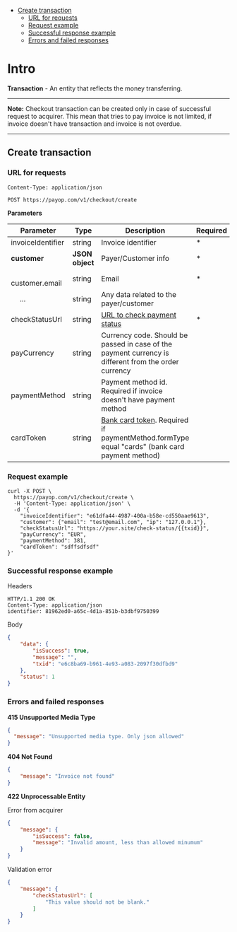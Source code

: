 * [Create transaction](#create-transaction)
    * [URL for requests](#url-for-requests)
    * [Request example](#request-example)
    * [Successful response example](#successful-response-example)
    * [Errors and failed responses](#errors-and-failed-responses)

# Intro

**Transaction** - An entity that reflects the money transferring.

----
**Note:** Checkout transaction can be created only in case of successful request to acquirer. 
This mean that tries to pay invoice is not limited, if invoice doesn't have transaction and invoice is not overdue.

----

## Create transaction

### URL for requests

`Content-Type: application/json`

`POST https://payop.com/v1/checkout/create`

**Parameters**

Parameter             |        Type      |                 Description                                                                             |  Required |
----------------------|------------------|---------------------------------------------------------------------------------------------------------|-----------| 
invoiceIdentifier     | string           | Invoice identifier                                                                                      |     *     |
**customer**          | **JSON object**  | Payer/Customer info                                                                                     |     *     |
&emsp;customer.email  | string           | Email                                                                                                   |     *     |
&emsp; ...            | string           | Any data related to the payer/customer                                                                  |           |
checkStatusUrl        | string           | [URL to check payment status][status]                                                                   |     *     |
payCurrency           | string           | Currency code. Should be passed in case of the payment currency is different from the order currency    |           |
paymentMethod         | string           | Payment method id. Required if invoice doesn't have payment method                                      |           |
cardToken             | string           | [Bank card token][token]. Required if paymentMethod.formType equal "cards" (bank card payment method)   |           |

[token]: ../Checkout/createCardToken.md
[status]: ../Checkout/checkTransactionStatus.md


### Request example

```shell script
curl -X POST \
  https://payop.com/v1/checkout/create \
  -H 'Content-Type: application/json' \
  -d '{
	"invoiceIdentifier": "e61dfa44-4987-400a-b58e-cd550aae9613",
	"customer": {"email": "test@email.com", "ip": "127.0.0.1"},
	"checkStatusUrl": "https://your.site/check-status/{{txid}}",
	"payCurrency": "EUR",
	"paymentMethod": 381,
	"cardToken": "sdffsdfsdf"
}'
```


### Successful response example
Headers
```
HTTP/1.1 200 OK
Content-Type: application/json
identifier: 81962ed0-a65c-4d1a-851b-b3dbf9750399
```

Body
```json
{
    "data": {
        "isSuccess": true,
        "message": "",
        "txid": "e6c8ba69-b961-4e93-a083-2097f30dfbd9"
    },
    "status": 1
}
```

### Errors and failed responses

**415 Unsupported Media Type**
```json
{
  "message": "Unsupported media type. Only json allowed"
}
```

**404 Not Found**
```json
{
    "message": "Invoice not found"
}
```

**422 Unprocessable Entity**

Error from acquirer
```json
{
    "message": {
        "isSuccess": false,
        "message": "Invalid amount, less than allowed minumum"
    }
}
```

Validation error
```json
{
    "message": {
        "checkStatusUrl": [
            "This value should not be blank."
        ]
    }
}
```